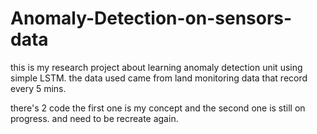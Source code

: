 # Anomaly-Detection-on-sensors-data

this is my research project about learning anomaly detection unit using simple LSTM.
the data used came from land monitoring data that record every 5 mins.

there's 2 code the first one is my concept and the second one is still on progress.
and need to be recreate again.
